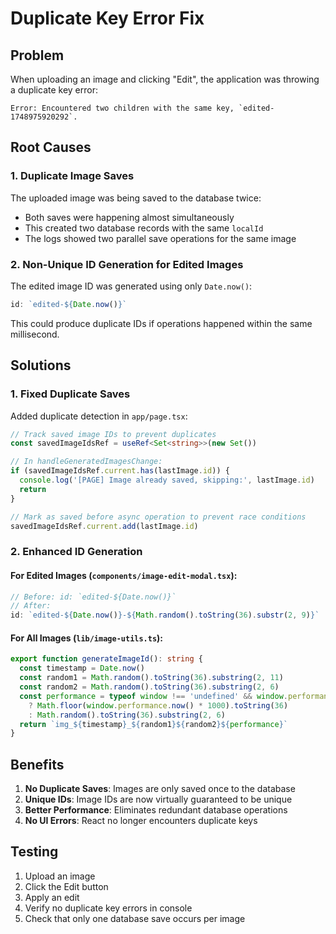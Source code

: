# Duplicate Key Error Fix

## Problem
When uploading an image and clicking "Edit", the application was throwing a duplicate key error:
```
Error: Encountered two children with the same key, `edited-1748975920292`.
```

## Root Causes

### 1. Duplicate Image Saves
The uploaded image was being saved to the database twice:
- Both saves were happening almost simultaneously
- This created two database records with the same `localId`
- The logs showed two parallel save operations for the same image

### 2. Non-Unique ID Generation for Edited Images
The edited image ID was generated using only `Date.now()`:
```typescript
id: `edited-${Date.now()}`
```
This could produce duplicate IDs if operations happened within the same millisecond.

## Solutions

### 1. Fixed Duplicate Saves
Added duplicate detection in `app/page.tsx`:
```typescript
// Track saved image IDs to prevent duplicates
const savedImageIdsRef = useRef<Set<string>>(new Set())

// In handleGeneratedImagesChange:
if (savedImageIdsRef.current.has(lastImage.id)) {
  console.log('[PAGE] Image already saved, skipping:', lastImage.id)
  return
}

// Mark as saved before async operation to prevent race conditions
savedImageIdsRef.current.add(lastImage.id)
```

### 2. Enhanced ID Generation

#### For Edited Images (`components/image-edit-modal.tsx`):
```typescript
// Before: id: `edited-${Date.now()}`
// After:
id: `edited-${Date.now()}-${Math.random().toString(36).substr(2, 9)}`
```

#### For All Images (`lib/image-utils.ts`):
```typescript
export function generateImageId(): string {
  const timestamp = Date.now()
  const random1 = Math.random().toString(36).substring(2, 11)
  const random2 = Math.random().toString(36).substring(2, 6)
  const performance = typeof window !== 'undefined' && window.performance 
    ? Math.floor(window.performance.now() * 1000).toString(36)
    : Math.random().toString(36).substring(2, 6)
  return `img_${timestamp}_${random1}${random2}${performance}`
}
```

## Benefits
1. **No Duplicate Saves**: Images are only saved once to the database
2. **Unique IDs**: Image IDs are now virtually guaranteed to be unique
3. **Better Performance**: Eliminates redundant database operations
4. **No UI Errors**: React no longer encounters duplicate keys

## Testing
1. Upload an image
2. Click the Edit button
3. Apply an edit
4. Verify no duplicate key errors in console
5. Check that only one database save occurs per image